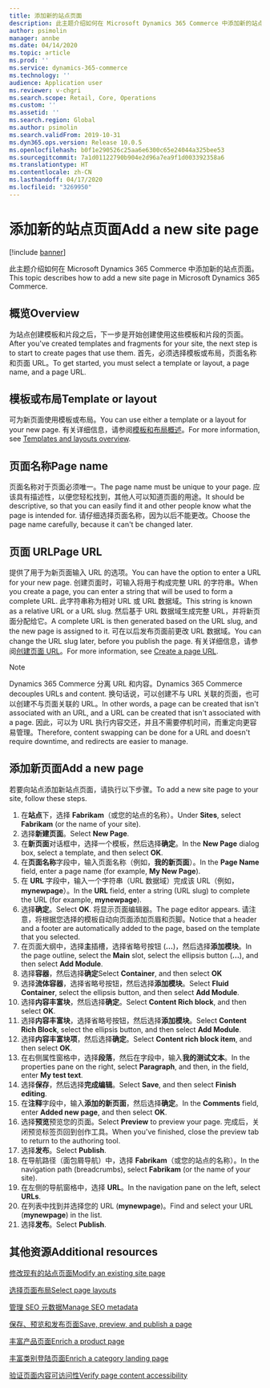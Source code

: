 ```yaml
---
title: 添加新的站点页面
description: 此主题介绍如何在 Microsoft Dynamics 365 Commerce 中添加新的站点页面。
author: psimolin
manager: annbe
ms.date: 04/14/2020
ms.topic: article
ms.prod: ''
ms.service: dynamics-365-commerce
ms.technology: ''
audience: Application user
ms.reviewer: v-chgri
ms.search.scope: Retail, Core, Operations
ms.custom: ''
ms.assetid: ''
ms.search.region: Global
ms.author: psimolin
ms.search.validFrom: 2019-10-31
ms.dyn365.ops.version: Release 10.0.5
ms.openlocfilehash: b0f1e290526c25aa6e6300c65e24044a325bee53
ms.sourcegitcommit: 7a1d01122790b904e2d96a7ea9f1d003392358a6
ms.translationtype: HT
ms.contentlocale: zh-CN
ms.lasthandoff: 04/17/2020
ms.locfileid: "3269950"
---
```

# <a name="add-a-new-site-page"></a><span data-ttu-id="4874b-103">添加新的站点页面</span><span class="sxs-lookup"><span data-stu-id="4874b-103">Add a new site page</span></span>


[!include [banner](includes/banner.md)]

<span data-ttu-id="4874b-104">此主题介绍如何在 Microsoft Dynamics 365 Commerce 中添加新的站点页面。</span><span class="sxs-lookup"><span data-stu-id="4874b-104">This topic describes how to add a new site page in Microsoft Dynamics 365 Commerce.</span></span>

## <a name="overview"></a><span data-ttu-id="4874b-105">概览</span><span class="sxs-lookup"><span data-stu-id="4874b-105">Overview</span></span>

<span data-ttu-id="4874b-106">为站点创建模板和片段之后，下一步是开始创建使用这些模板和片段的页面。</span><span class="sxs-lookup"><span data-stu-id="4874b-106">After you've created templates and fragments for your site, the next step is to start to create pages that use them.</span></span> <span data-ttu-id="4874b-107">首先，必须选择模板或布局，页面名称和页面 URL。</span><span class="sxs-lookup"><span data-stu-id="4874b-107">To get started, you must select a template or layout, a page name, and a page URL.</span></span>

## <a name="template-or-layout"></a><span data-ttu-id="4874b-108">模板或布局</span><span class="sxs-lookup"><span data-stu-id="4874b-108">Template or layout</span></span>

<span data-ttu-id="4874b-109">可为新页面使用模板或布局。</span><span class="sxs-lookup"><span data-stu-id="4874b-109">You can use either a template or a layout for your new page.</span></span> <span data-ttu-id="4874b-110">有关详细信息，请参阅[模板和布局概述](templates-layouts-overview.md)。</span><span class="sxs-lookup"><span data-stu-id="4874b-110">For more information, see [Templates and layouts overview](templates-layouts-overview.md).</span></span>

## <a name="page-name"></a><span data-ttu-id="4874b-111">页面名称</span><span class="sxs-lookup"><span data-stu-id="4874b-111">Page name</span></span>

<span data-ttu-id="4874b-112">页面名称对于页面必须唯一。</span><span class="sxs-lookup"><span data-stu-id="4874b-112">The page name must be unique to your page.</span></span> <span data-ttu-id="4874b-113">应该具有描述性，以便您轻松找到，其他人可以知道页面的用途。</span><span class="sxs-lookup"><span data-stu-id="4874b-113">It should be descriptive, so that you can easily find it and other people know what the page is intended for.</span></span> <span data-ttu-id="4874b-114">请仔细选择页面名称，因为以后不能更改。</span><span class="sxs-lookup"><span data-stu-id="4874b-114">Choose the page name carefully, because it can't be changed later.</span></span>

## <a name="page-url"></a><span data-ttu-id="4874b-115">页面 URL</span><span class="sxs-lookup"><span data-stu-id="4874b-115">Page URL</span></span>

<span data-ttu-id="4874b-116">提供了用于为新页面输入 URL 的选项。</span><span class="sxs-lookup"><span data-stu-id="4874b-116">You can have the option to enter a URL for your new page.</span></span> <span data-ttu-id="4874b-117">创建页面时，可输入将用于构成完整 URL 的字符串。</span><span class="sxs-lookup"><span data-stu-id="4874b-117">When you create a page, you can enter a string that will be used to form a complete URL.</span></span> <span data-ttu-id="4874b-118">此字符串称为相对 URL 或 URL 数据域。</span><span class="sxs-lookup"><span data-stu-id="4874b-118">This string is known as a relative URL or a URL slug.</span></span> <span data-ttu-id="4874b-119">然后基于 URL 数据域生成完整 URL，并将新页面分配给它。</span><span class="sxs-lookup"><span data-stu-id="4874b-119">A complete URL is then generated based on the URL slug, and the new page is assigned to it.</span></span> <span data-ttu-id="4874b-120">可在以后发布页面前更改 URL 数据域。</span><span class="sxs-lookup"><span data-stu-id="4874b-120">You can change the URL slug later, before you publish the page.</span></span> <span data-ttu-id="4874b-121">有关详细信息，请参阅[创建页面 URL](create-page-URL.md)。</span><span class="sxs-lookup"><span data-stu-id="4874b-121">For more information, see [Create a page URL](create-page-URL.md).</span></span>

> [!NOTE]
> <span data-ttu-id="4874b-122">Dynamics 365 Commerce 分离 URL 和内容。</span><span class="sxs-lookup"><span data-stu-id="4874b-122">Dynamics 365 Commerce decouples URLs and content.</span></span> <span data-ttu-id="4874b-123">换句话说，可以创建不与 URL 关联的页面，也可以创建不与页面关联的 URL。</span><span class="sxs-lookup"><span data-stu-id="4874b-123">In other words, a page can be created that isn't associated with an URL, and a URL can be created that isn't associated with a page.</span></span> <span data-ttu-id="4874b-124">因此，可以为 URL 执行内容交还，并且不需要停机时间，而重定向更容易管理。</span><span class="sxs-lookup"><span data-stu-id="4874b-124">Therefore, content swapping can be done for a URL and doesn't require downtime, and redirects are easier to manage.</span></span>

## <a name="add-a-new-page"></a><span data-ttu-id="4874b-125">添加新页面</span><span class="sxs-lookup"><span data-stu-id="4874b-125">Add a new page</span></span>

<span data-ttu-id="4874b-126">若要向站点添加新站点页面，请执行以下步骤。</span><span class="sxs-lookup"><span data-stu-id="4874b-126">To add a new site page to your site, follow these steps.</span></span>

1. <span data-ttu-id="4874b-127">在**站点**下，选择 **Fabrikam**（或您的站点的名称）。</span><span class="sxs-lookup"><span data-stu-id="4874b-127">Under **Sites**, select **Fabrikam** (or the name of your site).</span></span>
1. <span data-ttu-id="4874b-128">选择**新建页面**。</span><span class="sxs-lookup"><span data-stu-id="4874b-128">Select **New Page**.</span></span>
1. <span data-ttu-id="4874b-129">在**新页面**对话框中，选择一个模板，然后选择**确定**。</span><span class="sxs-lookup"><span data-stu-id="4874b-129">In the **New Page** dialog box, select a template, and then select **OK**.</span></span>
1. <span data-ttu-id="4874b-130">在**页面名称**字段中，输入页面名称（例如，**我的新页面**）。</span><span class="sxs-lookup"><span data-stu-id="4874b-130">In the **Page Name** field, enter a page name (for example, **My New Page**).</span></span>
1. <span data-ttu-id="4874b-131">在 **URL** 字段中，输入一个字符串（URL 数据域）完成该 URL（例如，**mynewpage**）。</span><span class="sxs-lookup"><span data-stu-id="4874b-131">In the **URL** field, enter a string (URL slug) to complete the URL (for example, **mynewpage**).</span></span>
1. <span data-ttu-id="4874b-132">选择**确定**。</span><span class="sxs-lookup"><span data-stu-id="4874b-132">Select **OK**.</span></span> <span data-ttu-id="4874b-133">将显示页面编辑器。</span><span class="sxs-lookup"><span data-stu-id="4874b-133">The page editor appears.</span></span> <span data-ttu-id="4874b-134">请注意，将根据您选择的模板自动向页面添加页眉和页脚。</span><span class="sxs-lookup"><span data-stu-id="4874b-134">Notice that a header and a footer are automatically added to the page, based on the template that you selected.</span></span>
1. <span data-ttu-id="4874b-135">在页面大纲中，选择**主**插槽，选择省略号按钮 (**...**)，然后选择**添加模块**。</span><span class="sxs-lookup"><span data-stu-id="4874b-135">In the page outline, select the **Main** slot, select the ellipsis button (**...**), and then select **Add Module**.</span></span>
1. <span data-ttu-id="4874b-136">选择**容器**，然后选择**确定**</span><span class="sxs-lookup"><span data-stu-id="4874b-136">Select **Container**, and then select **OK**</span></span>
1. <span data-ttu-id="4874b-137">选择**流体容器**，选择省略号按钮，然后选择**添加模块**。</span><span class="sxs-lookup"><span data-stu-id="4874b-137">Select **Fluid Container**, select the ellipsis button, and then select **Add Module**.</span></span>
1. <span data-ttu-id="4874b-138">选择**内容丰富块**，然后选择**确定**。</span><span class="sxs-lookup"><span data-stu-id="4874b-138">Select **Content Rich block**, and then select **OK**.</span></span>
1. <span data-ttu-id="4874b-139">选择**内容丰富块**，选择省略号按钮，然后选择**添加模块**。</span><span class="sxs-lookup"><span data-stu-id="4874b-139">Select **Content Rich Block**, select the ellipsis button, and then select **Add Module**.</span></span>
1. <span data-ttu-id="4874b-140">选择**内容丰富块项**，然后选择**确定**。</span><span class="sxs-lookup"><span data-stu-id="4874b-140">Select **Content rich block item**, and then select **OK**.</span></span>
1. <span data-ttu-id="4874b-141">在右侧属性窗格中，选择**段落**，然后在字段中，输入**我的测试文本**。</span><span class="sxs-lookup"><span data-stu-id="4874b-141">In the properties pane on the right, select **Paragraph**, and then, in the field, enter **My test text**.</span></span>
1. <span data-ttu-id="4874b-142">选择**保存**，然后选择**完成编辑**。</span><span class="sxs-lookup"><span data-stu-id="4874b-142">Select **Save**, and then select **Finish editing**.</span></span>
1. <span data-ttu-id="4874b-143">在**注释**字段中，输入**添加的新页面**，然后选择**确定**。</span><span class="sxs-lookup"><span data-stu-id="4874b-143">In the **Comments** field, enter **Added new page**, and then select **OK**.</span></span>
1. <span data-ttu-id="4874b-144">选择**预览**预览您的页面。</span><span class="sxs-lookup"><span data-stu-id="4874b-144">Select **Preview** to preview your page.</span></span> <span data-ttu-id="4874b-145">完成后，关闭预览标签页回到创作工具。</span><span class="sxs-lookup"><span data-stu-id="4874b-145">When you've finished, close the preview tab to return to the authoring tool.</span></span>
1. <span data-ttu-id="4874b-146">选择**发布**。</span><span class="sxs-lookup"><span data-stu-id="4874b-146">Select **Publish**.</span></span>
1. <span data-ttu-id="4874b-147">在导航路径（面包屑导航）中，选择 **Fabrikam**（或您的站点的名称）。</span><span class="sxs-lookup"><span data-stu-id="4874b-147">In the navigation path (breadcrumbs), select **Fabrikam** (or the name of your site).</span></span>
1. <span data-ttu-id="4874b-148">在左侧的导航窗格中，选择 **URL**。</span><span class="sxs-lookup"><span data-stu-id="4874b-148">In the navigation pane on the left, select **URLs**.</span></span>
1. <span data-ttu-id="4874b-149">在列表中找到并选择您的 URL (**mynewpage**)。</span><span class="sxs-lookup"><span data-stu-id="4874b-149">Find and select your URL (**mynewpage**) in the list.</span></span>
1. <span data-ttu-id="4874b-150">选择**发布**。</span><span class="sxs-lookup"><span data-stu-id="4874b-150">Select **Publish**.</span></span>

## <a name="additional-resources"></a><span data-ttu-id="4874b-151">其他资源</span><span class="sxs-lookup"><span data-stu-id="4874b-151">Additional resources</span></span>

[<span data-ttu-id="4874b-152">修改现有的站点页面</span><span class="sxs-lookup"><span data-stu-id="4874b-152">Modify an existing site page</span></span>](modify-existing-page.md)

[<span data-ttu-id="4874b-153">选择页面布局</span><span class="sxs-lookup"><span data-stu-id="4874b-153">Select page layouts</span></span>](select-page-layouts.md)

[<span data-ttu-id="4874b-154">管理 SEO 元数据</span><span class="sxs-lookup"><span data-stu-id="4874b-154">Manage SEO metadata</span></span>](manage-seo-metadata.md)

[<span data-ttu-id="4874b-155">保存、预览和发布页面</span><span class="sxs-lookup"><span data-stu-id="4874b-155">Save, preview, and publish a page</span></span>](save-preview-publish-page.md)

[<span data-ttu-id="4874b-156">丰富产品页面</span><span class="sxs-lookup"><span data-stu-id="4874b-156">Enrich a product page</span></span>](enrich-product-page.md)

[<span data-ttu-id="4874b-157">丰富类别登陆页面</span><span class="sxs-lookup"><span data-stu-id="4874b-157">Enrich a category landing page</span></span>](enrich-category-page.md)

[<span data-ttu-id="4874b-158">验证页面内容可访问性</span><span class="sxs-lookup"><span data-stu-id="4874b-158">Verify page content accessibility</span></span>](verify-accessibility.md)
